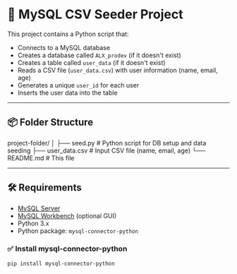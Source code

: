# 🧬 MySQL CSV Seeder Project

This project contains a Python script that:
- Connects to a MySQL database
- Creates a database called `ALX_prodev` (if it doesn't exist)
- Creates a table called `user_data` (if it doesn't exist)
- Reads a CSV file (`user_data.csv`) with user information (name, email, age)
- Generates a unique `user_id` for each user
- Inserts the user data into the table

---

## 📦 Folder Structure

project-folder/
│
├── seed.py           # Python script for DB setup and data seeding
├── user_data.csv     # Input CSV file (name, email, age)
└── README.md         # This file


---

## 🛠️ Requirements

- [MySQL Server](https://dev.mysql.com/downloads/mysql/)
- [MySQL Workbench](https://dev.mysql.com/downloads/workbench/) (optional GUI)
- Python 3.x
- Python package: `mysql-connector-python`

### ✅ Install mysql-connector-python

```bash
pip install mysql-connector-python
